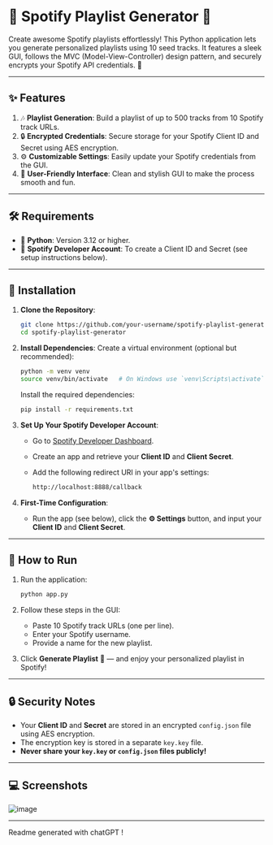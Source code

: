 # 🎵 Spotify Playlist Generator 🎵

Create awesome Spotify playlists effortlessly! This Python application lets you generate personalized playlists using 10 seed tracks. It features a sleek GUI, follows the MVC (Model-View-Controller) design pattern, and securely encrypts your Spotify API credentials. 🚀

---

## ✨ Features

1. 🎶 **Playlist Generation**: Build a playlist of up to 500 tracks from 10 Spotify track URLs.
2. 🔒 **Encrypted Credentials**: Secure storage for your Spotify Client ID and Secret using AES encryption.
3. ⚙️ **Customizable Settings**: Easily update your Spotify credentials from the GUI.
4. 🌟 **User-Friendly Interface**: Clean and stylish GUI to make the process smooth and fun.

---

## 🛠️ Requirements

- 🐍 **Python**: Version 3.12 or higher.
- 📱 **Spotify Developer Account**: To create a Client ID and Secret (see setup instructions below).

---

## 🚀 Installation

1. **Clone the Repository**:

   ```bash
   git clone https://github.com/your-username/spotify-playlist-generator.git
   cd spotify-playlist-generator
   ```

2. **Install Dependencies**:
   Create a virtual environment (optional but recommended):

   ```bash
   python -m venv venv
   source venv/bin/activate   # On Windows use `venv\Scripts\activate`
   ```

   Install the required dependencies:

   ```bash
   pip install -r requirements.txt
   ```

3. **Set Up Your Spotify Developer Account**:
   - Go to [Spotify Developer Dashboard](https://developer.spotify.com/dashboard/).
   - Create an app and retrieve your **Client ID** and **Client Secret**.
   - Add the following redirect URI in your app's settings:

     ```bash
     http://localhost:8888/callback
     ```

4. **First-Time Configuration**:
   - Run the app (see below), click the **⚙️ Settings** button, and input your **Client ID** and **Client Secret**.

---

## 🏃 How to Run

1. Run the application:

   ```bash
   python app.py
   ```

2. Follow these steps in the GUI:
   - Paste 10 Spotify track URLs (one per line).
   - Enter your Spotify username.
   - Provide a name for the new playlist.

3. Click **Generate Playlist** 🎉 — and enjoy your personalized playlist in Spotify!

---

## 🔒 Security Notes

- Your **Client ID** and **Secret** are stored in an encrypted `config.json` file using AES encryption.
- The encryption key is stored in a separate `key.key` file.
- **Never share your `key.key` or `config.json` files publicly!**

---

## 💻 Screenshots

![image](https://github.com/user-attachments/assets/a28b7e33-38e7-4be6-ae26-e84003ca9a75)


---

Readme generated with chatGPT !


